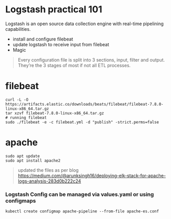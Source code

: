 # Logstash practical 101

Logstash is an open source data collection engine with real-time pipelining capabilities.

  - install and configure filebeat 
  - update logstash to receive input from filebeat
  - Magic
  
> Every configuration file is split into 3 sections, input, filter and output. They’re the 3 stages of most if not all ETL processes.
> 

# filebeat
```
curl -L -O https://artifacts.elastic.co/downloads/beats/filebeat/filebeat-7.8.0-linux-x86_64.tar.gz
tar xzvf filebeat-7.8.0-linux-x86_64.tar.gz
# running filebeat
sudo ./filebeat -e -c filebeat.yml -d "publish" -strict.perms=false

```
# apache

```
sudo apt update
sudo apt install apache2
```

> updated the files as per blog https://medium.com/@arunksingh16/deploying-elk-stack-for-apache-logs-analysis-283d0b222c24


### Logstash Config can be managed via values.yaml or using configmaps

```
kubectl create configmap apache-pipeline --from-file apache-es.conf
```
